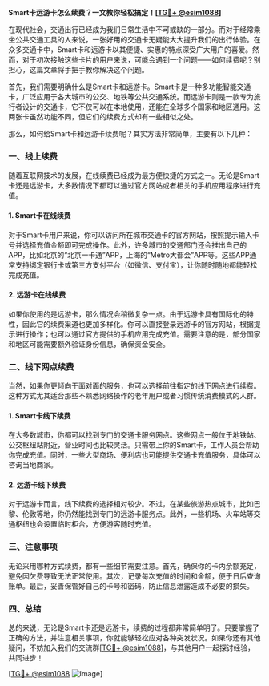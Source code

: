 **Smart卡远游卡怎么续费？一文教你轻松搞定！[[TG💪+ @esim1088](https://t.me/s/esim1088)]**

在现代社会，交通出行已经成为我们日常生活中不可或缺的一部分。而对于经常乘坐公共交通工具的人来说，一张好用的交通卡无疑能大大提升我们的出行体验。在众多交通卡中，Smart卡和远游卡以其便捷、实惠的特点深受广大用户的喜爱。然而，对于初次接触这些卡片的用户来说，可能会遇到一个问题——如何续费呢？别担心，这篇文章将手把手教你解决这个问题。

首先，我们需要明确什么是Smart卡和远游卡。Smart卡是一种多功能智能交通卡，广泛应用于各大城市的公交、地铁等公共交通系统。而远游卡则是一款专为旅行者设计的交通卡，它不仅可以在本地使用，还能在全球多个国家和地区通用。这两张卡虽然功能不同，但它们的续费方式却有一些相似之处。

那么，如何给Smart卡和远游卡续费呢？其实方法非常简单，主要有以下几种：

### 一、线上续费

随着互联网技术的发展，在线续费已经成为最方便快捷的方式之一。无论是Smart卡还是远游卡，大多数情况下都可以通过官方网站或者相关的手机应用程序进行充值。

#### 1. Smart卡在线续费

对于Smart卡用户来说，你可以访问所在城市交通卡的官方网站，按照提示输入卡号并选择充值金额即可完成操作。此外，许多城市的交通部门还会推出自己的APP，比如北京的“北京一卡通”APP，上海的“Metro大都会”APP等。这些APP通常支持绑定银行卡或第三方支付平台（如微信、支付宝），让你随时随地都能轻松完成充值。

#### 2. 远游卡在线续费

如果你使用的是远游卡，那么情况会稍微复杂一点。由于远游卡具有国际化的特性，因此它的续费渠道也更加多样化。你可以直接登录远游卡的官方网站，根据提示进行操作；也可以通过官方提供的手机应用完成充值。需要注意的是，部分国家和地区可能需要额外验证身份信息，确保资金安全。

### 二、线下网点续费

当然，如果你更倾向于面对面的服务，也可以选择前往指定的线下网点进行续费。这种方式尤其适合那些不熟悉网络操作的老年用户或者习惯传统消费模式的人群。

#### 1. Smart卡线下续费

在大多数城市，你都可以找到专门的交通卡服务网点。这些网点一般位于地铁站、公交枢纽站附近，营业时间也比较灵活。只需带上你的Smart卡，工作人员会帮助你完成充值。同时，一些大型商场、便利店也可能提供交通卡充值服务，具体可以咨询当地商家。

#### 2. 远游卡线下续费

对于远游卡而言，线下续费的选择相对较少。不过，在某些旅游热点城市，比如巴黎、伦敦等地，你仍然能找到专门的远游卡服务点。此外，一些机场、火车站等交通枢纽也会设置临时柜台，方便游客随时充值。

### 三、注意事项

无论采用哪种方式续费，都有一些细节需要注意。首先，确保你的卡内余额充足，避免因欠费导致无法正常使用。其次，记录每次充值的时间和金额，便于日后查询账单。最后，妥善保管好自己的卡号和密码，防止信息泄露造成不必要的损失。

### 四、总结

总的来说，无论是Smart卡还是远游卡，续费的过程都非常简单明了。只要掌握了正确的方法，并注意相关事项，你就能够轻松应对各种突发状况。如果你还有其他疑问，不妨加入我们的交流群[[TG💪+ @esim1088](https://t.me/s/esim1088)]，与其他用户一起探讨经验，共同进步！

[[TG💪+ @esim1088](https://t.me/s/esim1088) ![Image](https://i.postimg.cc/4NQfJmqS/Snipaste-2025-05-13-00-14-12.png)]